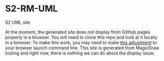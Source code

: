 # S2-RM-UML
S2 UML site

At the moment, the generated site does not display from GitHub pages properly in a browser. You will need to clone this repo and look at it locally in a browser. To make this work, you may need to make [this adjustment](https://docs.nomagic.com/display/MD2021x/Web+Publisher+2.0+report) to your browser launch command line. This site is generated from MagicDraw tooling and right now, there is nothing we can do about the display issue.
